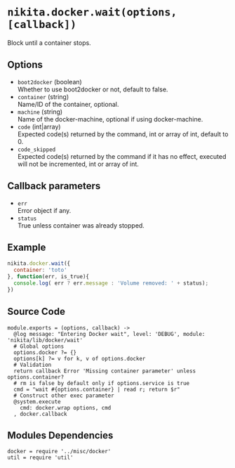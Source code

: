 
# `nikita.docker.wait(options, [callback])`

Block until a container stops.

## Options

* `boot2docker` (boolean)   
  Whether to use boot2docker or not, default to false.
* `container` (string)   
  Name/ID of the container, optional.
* `machine` (string)   
  Name of the docker-machine, optional if using docker-machine.
* `code` (int|array)   
  Expected code(s) returned by the command, int or array of int, default to 0.
* `code_skipped`   
  Expected code(s) returned by the command if it has no effect, executed will
  not be incremented, int or array of int.

## Callback parameters

* `err`   
  Error object if any.   
* `status`   
  True unless container was already stopped.

## Example

```javascript
nikita.docker.wait({
  container: 'toto'
}, function(err, is_true){
  console.log( err ? err.message : 'Volume removed: ' + status);
})
```

## Source Code

    module.exports = (options, callback) ->
      @log message: "Entering Docker wait", level: 'DEBUG', module: 'nikita/lib/docker/wait'
      # Global options
      options.docker ?= {}
      options[k] ?= v for k, v of options.docker
      # Validation
      return callback Error 'Missing container parameter' unless options.container?
      # rm is false by default only if options.service is true
      cmd = "wait #{options.container} | read r; return $r"
      # Construct other exec parameter
      @system.execute
        cmd: docker.wrap options, cmd
      , docker.callback

## Modules Dependencies

    docker = require '../misc/docker'
    util = require 'util'
